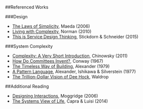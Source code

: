  
 ##Referenced Works
 
 ###Design
 * [The Laws of Simplicity](http://lawsofsimplicity.com/), Maeda (2006)
 * [Living with Complexity](https://mitpress.mit.edu/books/living-complexity), Norman (2010)
 * [This is Service Design Thinking](http://thisisservicedesignthinking.com/), Stickdorn & Schneider (2015)
 
 ###System Complexity
 * [Complexity: A Very Short Introduction](http://www.tandfonline.com/doi/full/10.1080/21573727.2010.549611), Chinowsky (2011)
 * [How Do Committees Invent?](http://www.melconway.com/Home/pdf/committees.pdf), Conway (1967)
 * [The Timeless Way of Building](https://en.wikipedia.org/wiki/The_Timeless_Way_of_Building), Alexander (1979)
 * [A Pattern Language](https://en.wikipedia.org/wiki/A_Pattern_Language), Alexander, Ishikawa & Silverstein (1977)
 * [The Trillion-Dollar Vision of Dee Hock](http://www.fastcompany.com/27333/trillion-dollar-vision-dee-hock
), Waldrop 
 
 ##Additional Reading
 * [Designing Interactions](http://www.designinginteractions.com/), Moggridge (2006)
 * [The Systems View of Life](http://www.cambridge.org/gb/academic/subjects/life-sciences/genomics-bioinformatics-and-systems-biology/systems-view-life-unifying-vision), Capra & Luisi (2014)
 
 
 
